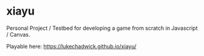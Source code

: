 # xiayu

Personal Project / Testbed for developing a game from scratch in Javascript / Canvas.


Playable here: https://lukechadwick.github.io/xiayu/
